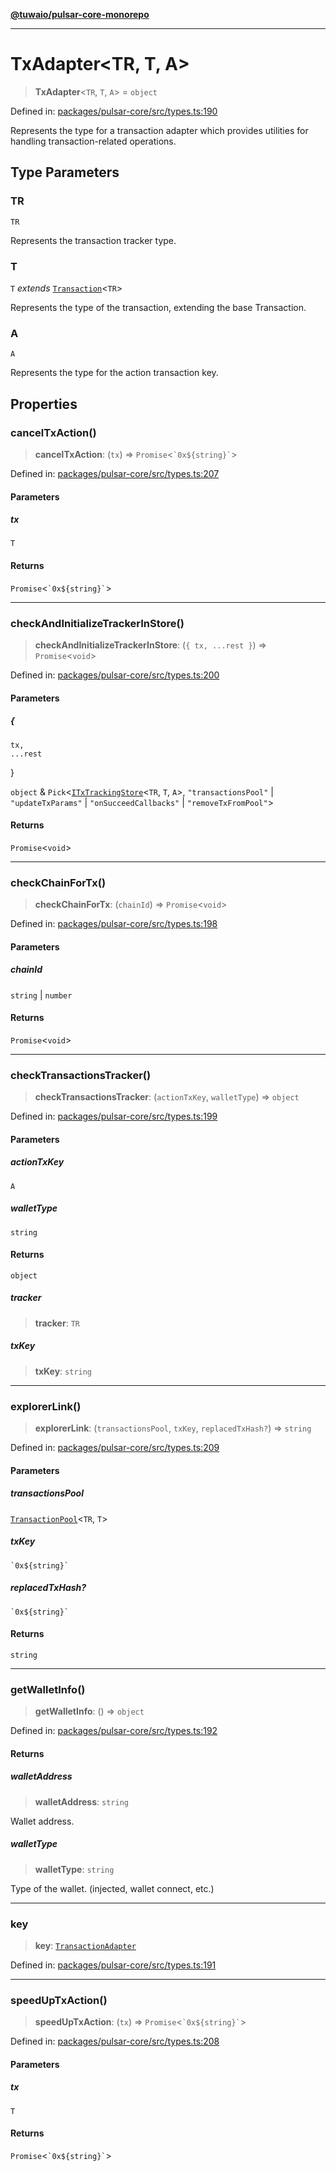 [**@tuwaio/pulsar-core-monorepo**](../../../README.md)

***

# TxAdapter\<TR, T, A\>

> **TxAdapter**\<`TR`, `T`, `A`\> = `object`

Defined in: [packages/pulsar-core/src/types.ts:190](https://github.com/TuwaIO/pulsar-core/blob/98e433e0b5469717bae47a7476c9ed01c1e7d3df/packages/pulsar-core/src/types.ts#L190)

Represents the type for a transaction adapter which provides utilities for handling transaction-related operations.

## Type Parameters

### TR

`TR`

Represents the transaction tracker type.

### T

`T` *extends* [`Transaction`](Transaction.md)\<`TR`\>

Represents the type of the transaction, extending the base Transaction<TR>.

### A

`A`

Represents the type for the action transaction key.

## Properties

### cancelTxAction()

> **cancelTxAction**: (`tx`) => `Promise`\<`` `0x${string}` ``\>

Defined in: [packages/pulsar-core/src/types.ts:207](https://github.com/TuwaIO/pulsar-core/blob/98e433e0b5469717bae47a7476c9ed01c1e7d3df/packages/pulsar-core/src/types.ts#L207)

#### Parameters

##### tx

`T`

#### Returns

`Promise`\<`` `0x${string}` ``\>

***

### checkAndInitializeTrackerInStore()

> **checkAndInitializeTrackerInStore**: (`{
    tx,
    ...rest
  }`) => `Promise`\<`void`\>

Defined in: [packages/pulsar-core/src/types.ts:200](https://github.com/TuwaIO/pulsar-core/blob/98e433e0b5469717bae47a7476c9ed01c1e7d3df/packages/pulsar-core/src/types.ts#L200)

#### Parameters

##### \{
    tx,
    ...rest
  \}

`object` & `Pick`\<[`ITxTrackingStore`](ITxTrackingStore.md)\<`TR`, `T`, `A`\>, `"transactionsPool"` \| `"updateTxParams"` \| `"onSucceedCallbacks"` \| `"removeTxFromPool"`\>

#### Returns

`Promise`\<`void`\>

***

### checkChainForTx()

> **checkChainForTx**: (`chainId`) => `Promise`\<`void`\>

Defined in: [packages/pulsar-core/src/types.ts:198](https://github.com/TuwaIO/pulsar-core/blob/98e433e0b5469717bae47a7476c9ed01c1e7d3df/packages/pulsar-core/src/types.ts#L198)

#### Parameters

##### chainId

`string` | `number`

#### Returns

`Promise`\<`void`\>

***

### checkTransactionsTracker()

> **checkTransactionsTracker**: (`actionTxKey`, `walletType`) => `object`

Defined in: [packages/pulsar-core/src/types.ts:199](https://github.com/TuwaIO/pulsar-core/blob/98e433e0b5469717bae47a7476c9ed01c1e7d3df/packages/pulsar-core/src/types.ts#L199)

#### Parameters

##### actionTxKey

`A`

##### walletType

`string`

#### Returns

`object`

##### tracker

> **tracker**: `TR`

##### txKey

> **txKey**: `string`

***

### explorerLink()

> **explorerLink**: (`transactionsPool`, `txKey`, `replacedTxHash?`) => `string`

Defined in: [packages/pulsar-core/src/types.ts:209](https://github.com/TuwaIO/pulsar-core/blob/98e433e0b5469717bae47a7476c9ed01c1e7d3df/packages/pulsar-core/src/types.ts#L209)

#### Parameters

##### transactionsPool

[`TransactionPool`](TransactionPool.md)\<`TR`, `T`\>

##### txKey

`` `0x${string}` ``

##### replacedTxHash?

`` `0x${string}` ``

#### Returns

`string`

***

### getWalletInfo()

> **getWalletInfo**: () => `object`

Defined in: [packages/pulsar-core/src/types.ts:192](https://github.com/TuwaIO/pulsar-core/blob/98e433e0b5469717bae47a7476c9ed01c1e7d3df/packages/pulsar-core/src/types.ts#L192)

#### Returns

##### walletAddress

> **walletAddress**: `string`

Wallet address.

##### walletType

> **walletType**: `string`

Type of the wallet. (injected, wallet connect, etc.)

***

### key

> **key**: [`TransactionAdapter`](../enumerations/TransactionAdapter.md)

Defined in: [packages/pulsar-core/src/types.ts:191](https://github.com/TuwaIO/pulsar-core/blob/98e433e0b5469717bae47a7476c9ed01c1e7d3df/packages/pulsar-core/src/types.ts#L191)

***

### speedUpTxAction()

> **speedUpTxAction**: (`tx`) => `Promise`\<`` `0x${string}` ``\>

Defined in: [packages/pulsar-core/src/types.ts:208](https://github.com/TuwaIO/pulsar-core/blob/98e433e0b5469717bae47a7476c9ed01c1e7d3df/packages/pulsar-core/src/types.ts#L208)

#### Parameters

##### tx

`T`

#### Returns

`Promise`\<`` `0x${string}` ``\>
